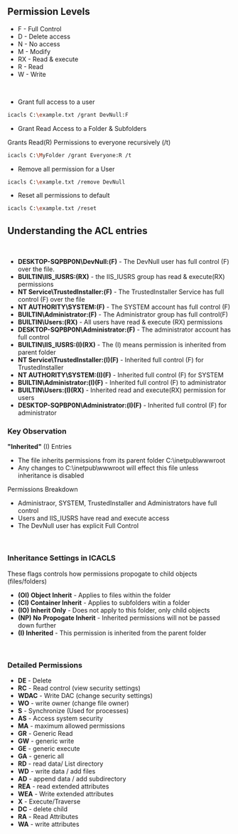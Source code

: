 ## Permission Levels

  * F - Full Control
  * D - Delete access
  * N - No access
  * M - Modify
  * RX  - Read & execute
  * R - Read
  * W - Write
</br>

* Grant full access to a user

```bash
icacls C:\example.txt /grant DevNull:F
```

* Grant Read Access to a Folder & Subfolders

Grants Read(R) Permissions to everyone recursively (/t)

```bash
icacls C:\MyFolder /grant Everyone:R /t
```

* Remove all permission for a User

```bash
icacls C:\example.txt /remove DevNull
```

* Reset all permissions to default

```bash
icacls C:\example.txt /reset 
```


## Understanding the ACL entries

</br>

  * __DESKTOP-SQPBP0N\DevNull:(F)__ - The DevNull user has full control (F) over the file.
  * __BUILTIN\IIS_IUSRS:(RX)__  - the IIS_IUSRS group has read & execute(RX) permissions
  * __NT Service\TrustedInstaller:(F)__ - The TrustedInstaller Service has full control (F) over the file
  * __NT AUTHORITY\SYSTEM:(F)__ - The SYSTEM account has full control (F)
  * __BUILTIN\Administrator:(F)__ - The Administrator group has full control(F)
  * __BUILTIN\Users:(RX)__  - All users have read & execute (RX) permissions
  *  __DESKTOP-SQPBP0N\Administrator:(F)__ - The administrator account has full control
  *  __BUILTIN\IIS_IUSRS:(I)(RX)__  - The (I) means permission is inherited from parent folder
  *  __NT Service\TrustedInstaller:(I)(F)__ - Inherited full control (F) for TrustedInstaller
  *  __NT AUTHORITY\SYSTEM:(I)(F)__ - Inherited full control (F) for SYSTEM
  *  __BUILTIN\Administrator:(I)(F)__ - Inherited full control (F) to administrator
  * __BUILTIN\Users:(I)(RX)__  - Inherited read and execute(RX) permission for users
  *  __DESKTOP-SQPBP0N\Administrator:(I)(F)__ - Inherited full control (F) for administrator
  

  ### Key Observation

__"Inherited"__ (I) Entries

* The file inherits permissions from its parent folder C:\inetpub\wwwroot
* Any changes to C:\inetpub\wwwroot will effect this file unless inheritance is disabled
  
Permissions Breakdown 

  * Administraor, SYSTEM, TrustedInstaller and Administrators have full control
  * Users and IIS_IUSRS have read and execute access
  * The DevNull user has explicit  Full Control


</br>

### Inheritance Settings in ICACLS

These flags controls how permissions propogate to child objects (files/folders)

* __(OI) Object Inherit__ - Applies to files within the folder
* __(CI) Container Inherit__  - Applies to subfolders witin a folder
* __(IO) Inherit Only__ - Does not apply to this folder, only child objects
* __(NP) No Propogate Inherit__ - Inherited permissions will not be passed down further
* __(I) Inherited__ - This permission is inherited from the parent folder

</br>

### Detailed Permissions

  * __DE__ - Delete
  * __RC__ - Read control (view security settings)
  * __WDAC__ - Write DAC (change security settings)
  * __WO__ - write owner (change file owner)
  * __S__ - Synchronize (Used for processes)
  * __AS__ - Access system security
  * __MA__ - maximum allowed permissions
  * __GR__ - Generic Read
  * __GW__ - generic write
  * __GE__ - generic execute
  * __GA__ - generic all
  * __RD__ - read data/ List directory
  * __WD__ - write data / add files
  * __AD__ - append data / add subdirectory
  * __REA__ - read extended attributes
  * __WEA__ - Write extended attributes
  * __X__ - Execute/Traverse
  *  __DC__ - delete child
  *  __RA__ - Read Attributes
  *  __WA__ - write attributes